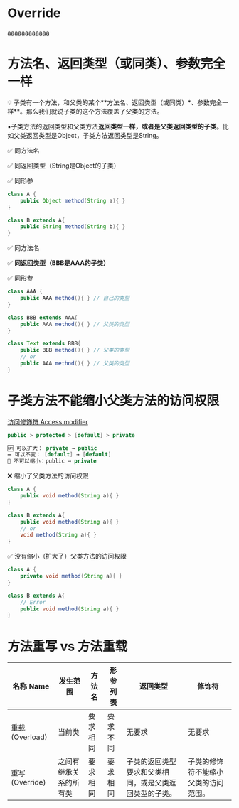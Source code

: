 # Override





aaaaaaaaaaaa







# **方法名、返回类型（或同类）、参数完全一样**

<aside>
💡 子类有一个方法，和父类的某个**方法名、返回类型（或同类）*、参数完全一样**。那么我们就说子类的这个方法覆盖了父类的方法。

▪️子类方法的返回类型和父类方法**返回类型一样，或者是父类返回类型的子类**。比如父类返回类型是Object，子类方法返回类型是String。

</aside>

✅ 同方法名

✅ 同返回类型（String是Object的子类）

✅ 同形参

```java
class A {
	public Object method(String a){ }
}

class B extends A{
	public String method(String b){ }
}
```

✅ 同方法名

✅ **同返回类型（BBB是AAA的子类）**

✅ 同形参

```java
class AAA {
	public AAA method(){ } // 自己的类型
}

class BBB extends AAA{
	public AAA method(){ } // 父类的类型
}

class Text extends BBB{
	public BBB method(){ } // 父类的类型
	// or
	public AAA method(){ } // 父类的类型
}
```

# 子类方法不能缩小父类方法的访问权限

[访问修饰符 Access modifier](https://www.notion.so/Access-modifier-905d735a658f4d70a070cd89b26e2643?pvs=21)

```java
public > protected > [default] > private

🆙 可以扩大： private → public
➖ 可以不变： [default] → [default]
🚫 不可以缩小：public → private
```

❌ 缩小了父类方法的访问权限

```java
class A {
	public void method(String a){ }
}

class B extends A{
	public void method(String a){ }
	// or 
	void method(String a){ }
}
```

✅ 没有缩小（扩大了）父类方法的访问权限

```java
class A {
	private void method(String a){ }
}

class B extends A{
	// Error
	public void method(String a){ }
}
```

# 方法重写 vs 方法重载

| 名称 Name | 发生范围 | 方法名 | 形参列表 | 返回类型 | 修饰符 |
| --- | --- | --- | --- | --- | --- |
| 重载 (Overload) | 当前类 | 要求相同 | 要求不同 | 无要求 | 无要求 |
| 重写 (Override) | 之间有继承关系的所有类 | 要求相同 | 要求相同 | 子类的返回类型要求和父类相同，或是父类返回类型的子类。 | 子类的修饰符不能缩小父类的访问范围。 |